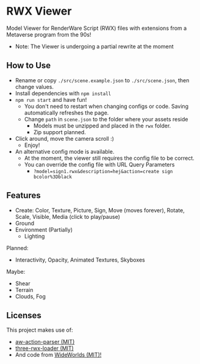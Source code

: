 # RWX Viewer

Model Viewer for RenderWare Script (RWX) files with extensions from a Metaverse program from the 90s!

* Note: The Viewer is undergoing a partial rewrite at the moment

## How to Use

* Rename or copy `./src/scene.example.json` to `./src/scene.json`, then change values.
* Install dependencies with `npm install`
* `npm run start` and have fun!
  * You don't need to restart when changing configs or code. Saving automatically refreshes the page.
  * Change `path` in `scene.json` to the folder where your assets reside
    * Models must be unzipped and placed in the `rwx` folder.
    * Zip support planned.
* Click around, move the camera scroll :)
  * Enjoy!
* An alternative config mode is available.
  * At the moment, the viewer still requires the config file to be correct.
  * You can override the config file with URL Query Parameters
    * `?model=sign1.rwx&description=hej&action=create sign bcolor%3Dblack`

## Features

* Create: Color, Texture, Picture, Sign, Move (moves forever), Rotate, Scale, Visible, Media (click to play/pause)
* Ground
* Environment (Partially)
  * Lighting

Planned:

* Interactivity, Opacity, Animated Textures, Skyboxes

Maybe:

* Shear
* Terrain
* Clouds, Fog

## Licenses

This project makes use of:

* [aw-action-parser (MIT)](https://github.com/Heldroe/aw-action-parser/blob/main/LICENSE)
* [three-rwx-loader (MIT)](https://github.com/Blaxar/three-rwx-loader)
* And code from [WideWorlds (MIT)!](https://github.com/Blaxar/WideWorlds)
